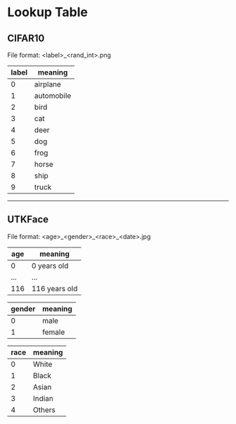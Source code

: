 # Lookup Table

## CIFAR10

File format: \<label\>\_\<rand_int\>.png

| label | meaning
|---    |---
| 0     | airplane
| 1     | automobile
| 2     | bird
| 3     | cat
| 4     | deer
| 5     | dog
| 6     | frog
| 7     | horse
| 8     | ship
| 9     | truck

---

## UTKFace

File format: \<age\>\_\<gender\>\_\<race\>\_\<date\>.jpg

| age    | meaning
|---     |---
| 0      | 0 years old
| ...    | ...
| 116    | 116 years old

| gender | meaning
|---     |---
| 0      | male
| 1      | female

| race   | meaning
|---     |---
| 0      | White
| 1      | Black
| 2      | Asian
| 3      | Indian
| 4      | Others
